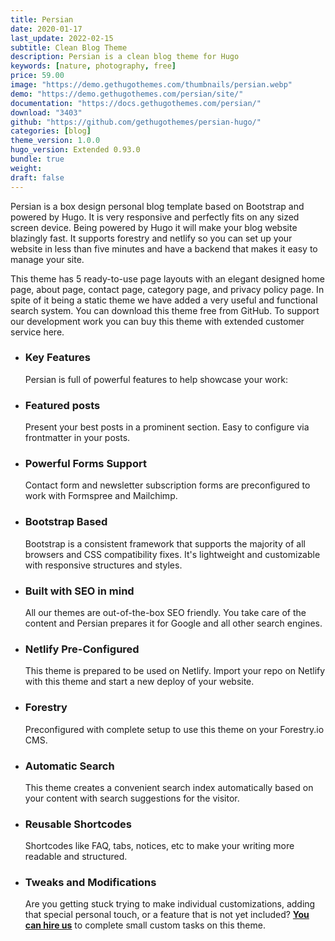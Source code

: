 ```yaml
---
title: Persian
date: 2020-01-17
last_update: 2022-02-15
subtitle: Clean Blog Theme
description: Persian is a clean blog theme for Hugo
keywords: [nature, photography, free]
price: 59.00
image: "https://demo.gethugothemes.com/thumbnails/persian.webp"
demo: "https://demo.gethugothemes.com/persian/site/"
documentation: "https://docs.gethugothemes.com/persian/"
download: "3403"
github: "https://github.com/gethugothemes/persian-hugo/"
categories: [blog]
theme_version: 1.0.0
hugo_version: Extended 0.93.0
bundle: true
weight:
draft: false
---
```


Persian is a box design personal blog template based on Bootstrap and powered by Hugo. It is very responsive and perfectly fits on any sized screen device. Being powered by Hugo it will make your blog website blazingly fast. It supports forestry and netlify so you can set up your website in less than five minutes and have a backend that makes it easy to manage your site.

This theme has 5 ready-to-use page layouts with an elegant designed home page, about page, contact page, category page, and privacy policy page. In spite of it being a static theme we have added a very useful and functional search system. You can download this theme free from GitHub. To support our development work you can buy this theme with extended customer service here.

- ### Key Features

  Persian is full of powerful features to help showcase your work:

- ### Featured posts

  Present your best posts in a prominent section. Easy to configure via frontmatter in your posts.

- ### Powerful Forms Support

  Contact form and newsletter subscription forms are preconfigured to work with Formspree and Mailchimp.

- ### Bootstrap Based

  Bootstrap is a consistent framework that supports the majority of all browsers and CSS compatibility fixes. It's lightweight and customizable with responsive structures and styles.

- ### Built with SEO in mind

  All our themes are out-of-the-box SEO friendly. You take care of the content and Persian prepares it for Google and all other search engines.

- ### Netlify Pre-Configured

  This theme is prepared to be used on Netlify. Import your repo on Netlify with this theme and start a new deploy of your website.

- ### Forestry

  Preconfigured with complete setup to use this theme on your Forestry.io CMS.

- ### Automatic Search

  This theme creates a convenient search index automatically based on your content with search suggestions for the visitor.

- ### Reusable Shortcodes

  Shortcodes like FAQ, tabs, notices, etc to make your writing more readable and structured.

- ### Tweaks and Modifications

  Are you getting stuck trying to make individual customizations, adding that special personal touch, or a feature that is not yet included? **[You can hire us](/contact)** to complete small custom tasks on this theme.
